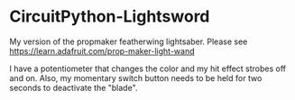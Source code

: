# CircuitPython-Lightsword
My version of the propmaker featherwing lightsaber. Please see https://learn.adafruit.com/prop-maker-light-wand

I have a potentiometer that changes the color and my hit effect strobes off and on. 
Also, my momentary switch button needs to be held for two seconds to deactivate the "blade".
